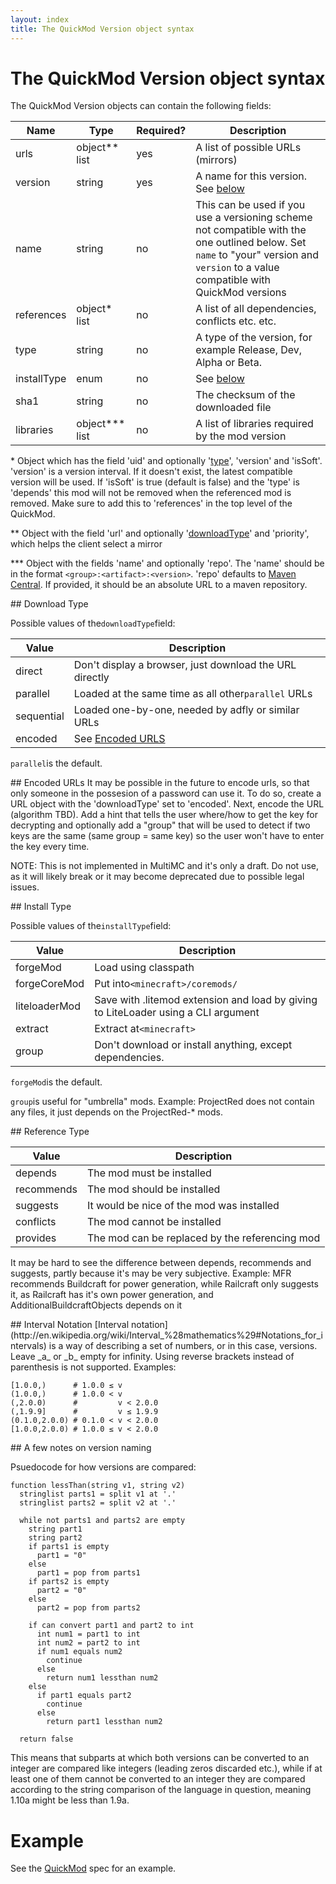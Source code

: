 ```yaml
---
layout: index
title: The QuickMod Version object syntax
---
```


# The QuickMod Version object syntax

The QuickMod Version objects can contain the following fields:

Name | Type | Required? | Description
---- | ---- | --------- | -----------
urls | object\*\* list | yes | A list of possible URLs (mirrors)
version | string | yes | A name for this version. See [below](#note_versions)
name | string | no | This can be used if you use a versioning scheme not compatible with the one outlined below. Set `name` to "your" version and `version` to a value compatible with QuickMod versions
references | object\* list | no | A list of all dependencies, conflicts etc. etc.
type | string | no | A type of the version, for example Release, Dev, Alpha or Beta.
installType | enum | no | See [below](#installtype)
sha1 | string | no | The checksum of the downloaded file
libraries | object\*\*\* list | no | A list of libraries required by the mod version

\* Object which has the field 'uid' and optionally '[type](#reftype)', 'version' and 'isSoft'. 'version' is a version interval. If it doesn't exist, the latest compatible version will be used. If 'isSoft' is true (default is false) and the 'type' is 'depends' this mod will not be removed when the referenced mod is removed. Make sure to add this to 'references' in the top level of the QuickMod.

\*\* Object with the field 'url' and optionally '[downloadType](#downloadtype)' and 'priority', which helps the client select a mirror

\*\*\* Object with the fields 'name' and optionally 'repo'. The 'name' should be in the format `<group>:<artifact>:<version>`. 'repo' defaults to [Maven Central](http://central.maven.org/maven2/). If provided, it should be an absolute URL to a maven repository. 

<a id="downloadtype">
## Download Type
</a>

Possible values of the`downloadType`field:

Value | Description
----- | -----------
direct | Don't display a browser, just download the URL directly
parallel | Loaded at the same time as all other`parallel` URLs
sequential | Loaded one-by-one, needed by adfly or similar URLs
encoded | See [Encoded URLS](#encoded)

`parallel`is the default.

<a id="encoded">
## Encoded URLs
</a>
It may be possible in the future to encode urls, so that only someone in the possesion of a password can use it. To do so, create a URL object with the 'downloadType' set to 'encoded'. Next, encode the URL (algorithm TBD). Add a hint that tells the user where/how to get the key for decrypting and optionally add a "group" that will be used to detect if two keys are the same (same group = same key) so the user won't have to enter the key every time.

NOTE: This is not implemented in MultiMC and it's only a draft. Do not use, as it will likely break or it may become deprecated due to possible legal issues.

<a id="installtype">
## Install Type
</a>

Possible values of the`installType`field:

Value | Description
----- | -----------
forgeMod | Load using classpath
forgeCoreMod | Put into`<minecraft>/coremods/`
liteloaderMod | Save with .litemod extension and load by giving to LiteLoader using a CLI argument
extract | Extract at`<minecraft>`
group | Don't download or install anything, except dependencies.

`forgeMod`is the default.

`group`is useful for "umbrella" mods. Example: ProjectRed does not contain any files, it just depends on the ProjectRed-\* mods.

<a id="reftype">
## Reference Type 
</a>

Value | Description
----- | -----------
depends | The mod must be installed
recommends | The mod should be installed
suggests | It would be nice of the mod was installed
conflicts | The mod cannot be installed
provides | The mod can be replaced by the referencing mod

It may be hard to see the difference between depends, recommends and suggests, partly because it's may be very subjective.
Example: MFR recommends Buildcraft for power generation, while Railcraft only suggests it, as Railcraft has it's own power generation, and AdditionalBuildcraftObjects depends on it

<a id="interval">
## Interval Notation
</a>
[Interval notation](http://en.wikipedia.org/wiki/Interval_%28mathematics%29#Notations_for_intervals) is a way of describing a set of numbers, or in this case, versions. Leave _a_ or _b_ empty for infinity. Using reverse brackets instead of parenthesis is not supported. Examples:

    [1.0.0,)      # 1.0.0 ≤ v
    (1.0.0,)      # 1.0.0 < v
    (,2.0.0)      #         v < 2.0.0
    (,1.9.9]      #         v ≤ 1.9.9
    (0.1.0,2.0.0) # 0.1.0 < v < 2.0.0
    [1.0.0,2.0.0) # 1.0.0 ≤ v < 2.0.0


<a id="note_versions">
## A few notes on version naming
</a>

Psuedocode for how versions are compared:

```
function lessThan(string v1, string v2)
  stringlist parts1 = split v1 at '.'
  stringlist parts2 = split v2 at '.'

  while not parts1 and parts2 are empty
    string part1
    string part2
    if parts1 is empty
      part1 = "0"
    else
      part1 = pop from parts1
    if parts2 is empty
      part2 = "0"
    else
      part2 = pop from parts2

    if can convert part1 and part2 to int
      int num1 = part1 to int
      int num2 = part2 to int
      if num1 equals num2
        continue
      else
        return num1 lessthan num2
    else
      if part1 equals part2
        continue
      else
        return part1 lessthan num2

  return false
```

This means that subparts at which both versions can be converted to an integer are compared like integers (leading zeros discarded etc.), while if at least one of them cannot be converted to an integer they are compared according to the string comparison of the language in question, meaning 1.10a might be less than 1.9a.

# Example

See the [QuickMod](qm_spec.html) spec for an example.
